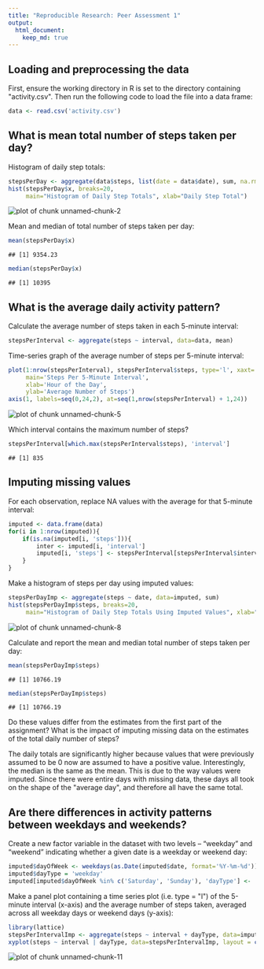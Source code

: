 ```yaml
---
title: "Reproducible Research: Peer Assessment 1"
output: 
  html_document:
    keep_md: true
---
```



## Loading and preprocessing the data

First, ensure the working directory in R is set to the directory containing "activity.csv".
Then run the following code to load the file into a data frame:


```r
data <- read.csv('activity.csv')
```

## What is mean total number of steps taken per day?

Histogram of daily step totals:

```r
stepsPerDay <- aggregate(data$steps, list(date = data$date), sum, na.rm=TRUE)
hist(stepsPerDay$x, breaks=20,
     main="Histogram of Daily Step Totals", xlab="Daily Step Total")
```

![plot of chunk unnamed-chunk-2](figure/unnamed-chunk-2-1.png) 

Mean and median of total number of steps taken per day:

```r
mean(stepsPerDay$x)
```

```
## [1] 9354.23
```

```r
median(stepsPerDay$x)
```

```
## [1] 10395
```

## What is the average daily activity pattern?

Calculate the average number of steps taken in each 5-minute interval:


```r
stepsPerInterval <- aggregate(steps ~ interval, data=data, mean)
```

Time-series graph of the average number of steps per 5-minute interval:


```r
plot(1:nrow(stepsPerInterval), stepsPerInterval$steps, type='l', xaxt='n',
     main='Steps Per 5-Minute Interval',
     xlab='Hour of the Day',
     ylab='Average Number of Steps')
axis(1, labels=seq(0,24,2), at=seq(1,nrow(stepsPerInterval) + 1,24))
```

![plot of chunk unnamed-chunk-5](figure/unnamed-chunk-5-1.png) 

Which interval contains the maximum number of steps?


```r
stepsPerInterval[which.max(stepsPerInterval$steps), 'interval']
```

```
## [1] 835
```

## Imputing missing values

For each observation, replace NA values with the average for that 5-minute interval:


```r
imputed <- data.frame(data)
for(i in 1:nrow(imputed)){
    if(is.na(imputed[i, 'steps'])){
        inter <- imputed[i, 'interval']
        imputed[i, 'steps'] <- stepsPerInterval[stepsPerInterval$interval == inter, 'steps']
    }
}
```

Make a histogram of steps per day using imputed values:


```r
stepsPerDayImp <- aggregate(steps ~ date, data=imputed, sum)
hist(stepsPerDayImp$steps, breaks=20,
     main="Histogram of Daily Step Totals Using Imputed Values", xlab="Daily Step Total")
```

![plot of chunk unnamed-chunk-8](figure/unnamed-chunk-8-1.png) 

Calculate and report the mean and median total number of steps taken per day:


```r
mean(stepsPerDayImp$steps)
```

```
## [1] 10766.19
```

```r
median(stepsPerDayImp$steps)
```

```
## [1] 10766.19
```

Do these values differ from the estimates from the first part of the assignment? What is the impact of imputing missing data on the estimates of the total daily number of steps?

The daily totals are significantly higher because values that were previously assumed to be 0 now are assumed to have a positive value. Interestingly, the median is the same as the mean. This is due to the way values were imputed. Since there were entire days with missing data, these days all took on the shape of the "average day", and therefore all have the same total.

## Are there differences in activity patterns between weekdays and weekends?

Create a new factor variable in the dataset with two levels – “weekday” and “weekend” indicating whether a given date is a weekday or weekend day:


```r
imputed$dayOfWeek <- weekdays(as.Date(imputed$date, format='%Y-%m-%d'))
imputed$dayType = 'weekday'
imputed[imputed$dayOfWeek %in% c('Saturday', 'Sunday'), 'dayType'] <- 'weekend'
```

Make a panel plot containing a time series plot (i.e. type = "l") of the 5-minute interval (x-axis) and the average number of steps taken, averaged across all weekday days or weekend days (y-axis):


```r
library(lattice)
stepsPerIntervalImp <- aggregate(steps ~ interval + dayType, data=imputed, mean)
xyplot(steps ~ interval | dayType, data=stepsPerIntervalImp, layout = c(1,2), type='l')
```

![plot of chunk unnamed-chunk-11](figure/unnamed-chunk-11-1.png) 

